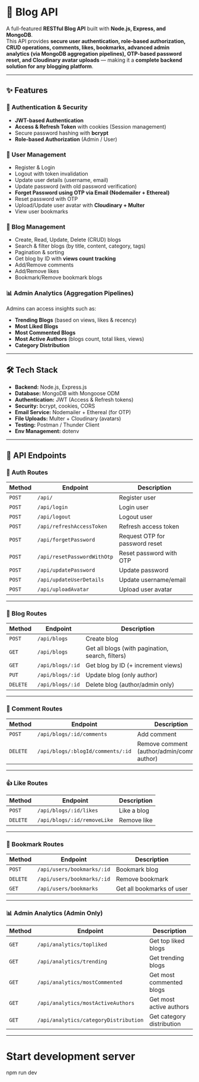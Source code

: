 # 📝 Blog API

A full-featured **RESTful Blog API** built with **Node.js, Express, and MongoDB**.  
This API provides **secure user authentication, role-based authorization, CRUD operations, comments, likes, bookmarks, advanced admin analytics (via MongoDB aggregation pipelines), OTP-based password reset, and Cloudinary avatar uploads** — making it a **complete backend solution for any blogging platform**.

---

## ✨ Features

### 🔐 Authentication & Security
- **JWT-based Authentication**
- **Access & Refresh Token** with cookies (Session management)
- Secure password hashing with **bcrypt**
- **Role-based Authorization** (Admin / User)

### 👤 User Management
- Register & Login
- Logout with token invalidation
- Update user details (username, email)
- Update password (with old password verification)
- **Forget Password using OTP via Email (Nodemailer + Ethereal)**
- Reset password with OTP
- Upload/Update user avatar with **Cloudinary + Multer**
- View user bookmarks

### 📝 Blog Management
- Create, Read, Update, Delete (CRUD) blogs
- Search & filter blogs (by title, content, category, tags)
- Pagination & sorting
- Get blog by ID with **views count tracking**
- Add/Remove comments
- Add/Remove likes
- Bookmark/Remove bookmark blogs

### 📊 Admin Analytics (Aggregation Pipelines)
Admins can access insights such as:
- **Trending Blogs** (based on views, likes & recency)
- **Most Liked Blogs**
- **Most Commented Blogs**
- **Most Active Authors** (blogs count, total likes, views)
- **Category Distribution**

---

## 🛠 Tech Stack
- **Backend:** Node.js, Express.js  
- **Database:** MongoDB with Mongoose ODM  
- **Authentication:** JWT (Access & Refresh tokens)  
- **Security:** bcrypt, cookies, CORS  
- **Email Service:** Nodemailer + Ethereal (for OTP)  
- **File Uploads:** Multer + Cloudinary (avatars)  
- **Testing:** Postman / Thunder Client  
- **Env Management:** dotenv  

---

## 📂 API Endpoints

### 🔐 Auth Routes
| Method | Endpoint | Description |
|--------|----------|-------------|
| `POST` | `/api/` | Register user |
| `POST` | `/api/login` | Login user |
| `POST` | `/api/logout` | Logout user |
| `POST` | `/api/refreshAccessToken` | Refresh access token |
| `POST` | `/api/forgetPassword` | Request OTP for password reset |
| `POST` | `/api/resetPasswordWithOtp` | Reset password with OTP |
| `POST` | `/api/updatePassword` | Update password |
| `POST` | `/api/updateUserDetails` | Update username/email |
| `POST` | `/api/uploadAvatar` | Upload user avatar |

---

### 📝 Blog Routes
| Method | Endpoint | Description |
|--------|----------|-------------|
| `POST` | `/api/blogs` | Create blog |
| `GET` | `/api/blogs` | Get all blogs (with pagination, search, filters) |
| `GET` | `/api/blogs/:id` | Get blog by ID (+ increment views) |
| `PUT` | `/api/blogs/:id` | Update blog (only author) |
| `DELETE` | `/api/blogs/:id` | Delete blog (author/admin only) |

---

### 💬 Comment Routes
| Method | Endpoint | Description |
|--------|----------|-------------|
| `POST` | `/api/blogs/:id/comments` | Add comment |
| `DELETE` | `/api/blogs/:blogId/comments/:id` | Remove comment (author/admin/comment author) |

---

### 👍 Like Routes
| Method | Endpoint | Description |
|--------|----------|-------------|
| `POST` | `/api/blogs/:id/likes` | Like a blog |
| `DELETE` | `/api/blogs/:id/removeLike` | Remove like |

---

### 🔖 Bookmark Routes
| Method | Endpoint | Description |
|--------|----------|-------------|
| `POST` | `/api/users/bookmarks/:id` | Bookmark blog |
| `DELETE` | `/api/users/bookmarks/:id` | Remove bookmark |
| `GET` | `/api/users/bookmarks` | Get all bookmarks of user |

---

### 📊 Admin Analytics (Admin Only)
| Method | Endpoint | Description |
|--------|----------|-------------|
| `GET` | `/api/analytics/topliked` | Get top liked blogs |
| `GET` | `/api/analytics/trending` | Get trending blogs |
| `GET` | `/api/analytics/mostCommented` | Get most commented blogs |
| `GET` | `/api/analytics/mostActiveAuthors` | Get most active authors |
| `GET` | `/api/analytics/categoryDistribution` | Get category distribution |

---

# Start development server
npm run dev
